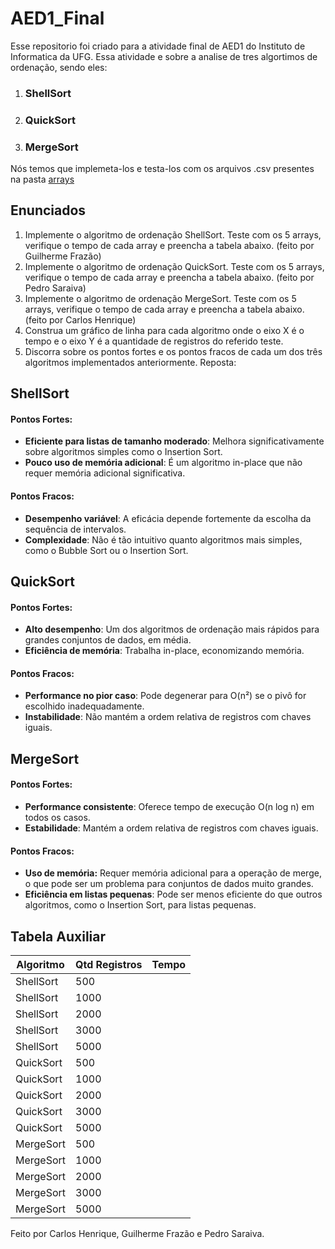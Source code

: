 # AED1_Final
Esse repositorio foi criado para a atividade final de AED1 do Instituto de Informatica da UFG.
Essa atividade e sobre a analise de tres algortimos de ordenação, sendo eles:

1. ### ShellSort
2. ### QuickSort
3. ### MergeSort

Nós temos que implemeta-los e testa-los com os arquivos .csv presentes na pasta [arrays](arrays/)

## Enunciados

1. Implemente o algoritmo de ordenação ShellSort. Teste com os 5 arrays, verifique o tempo de cada array e preencha a tabela abaixo. (feito por Guilherme Frazão)
2. Implemente o algoritmo de ordenação QuickSort. Teste com os 5 arrays, verifique o tempo de cada array e preencha a tabela abaixo. (feito por Pedro Saraiva)
3. Implemente o algoritmo de ordenação MergeSort. Teste com os 5 arrays, verifique o tempo de cada array e preencha a tabela abaixo. (feito por Carlos Henrique)
4. Construa um gráfico de linha para cada algoritmo onde o eixo X é o tempo e o eixo Y é a quantidade de registros do referido teste.
5. Discorra sobre os pontos fortes e os pontos fracos de cada um dos três algoritmos implementados anteriormente. 
Reposta:

## ShellSort

#### Pontos Fortes:

- **Eficiente para listas de tamanho moderado**: Melhora significativamente sobre algoritmos simples como o Insertion Sort.
- **Pouco uso de memória adicional**: É um algoritmo in-place que não requer memória adicional significativa.

#### Pontos Fracos:

- **Desempenho variável**: A eficácia depende fortemente da escolha da sequência de intervalos.
- **Complexidade**: Não é tão intuitivo quanto algoritmos mais simples, como o Bubble Sort ou o Insertion Sort.

## QuickSort

#### Pontos Fortes:

- **Alto desempenho**: Um dos algoritmos de ordenação mais rápidos para grandes conjuntos de dados, em média.
- **Eficiência de memória**: Trabalha in-place, economizando memória.

#### Pontos Fracos:

- **Performance no pior caso**: Pode degenerar para O(n²) se o pivô for escolhido inadequadamente.
- **Instabilidade**: Não mantém a ordem relativa de registros com chaves iguais.

## MergeSort

#### Pontos Fortes:

- **Performance consistente**: Oferece tempo de execução O(n log n) em todos os casos.
- **Estabilidade**: Mantém a ordem relativa de registros com chaves iguais.

#### Pontos Fracos:

- **Uso de memória:** Requer memória adicional para a operação de merge, o que pode ser um problema para conjuntos de dados muito grandes.
- **Eficiência em listas pequenas**: Pode ser menos eficiente do que outros algoritmos, como o Insertion Sort, para listas pequenas.

## Tabela Auxiliar

| Algoritmo | Qtd Registros | Tempo |
|-----------|---------------|-------|
| ShellSort | 500           |       |
| ShellSort | 1000          |       |
| ShellSort | 2000          |       |
| ShellSort | 3000          |       |
| ShellSort | 5000          |       |
| QuickSort | 500           |       |
| QuickSort | 1000          |       |
| QuickSort | 2000          |       |
| QuickSort | 3000          |       |
| QuickSort | 5000          |       |
| MergeSort | 500           |       |
| MergeSort | 1000          |       |
| MergeSort | 2000          |       |
| MergeSort | 3000          |       |
| MergeSort | 5000          |       |



Feito por Carlos Henrique, Guilherme Frazão e Pedro Saraiva.
